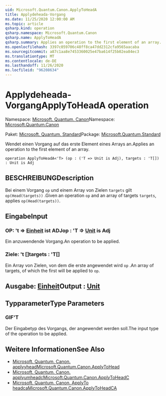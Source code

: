 ```yaml
---
uid: Microsoft.Quantum.Canon.ApplyToHeadA
title: Applydeheada-Vorgang
ms.date: 11/25/2020 12:00:00 AM
ms.topic: article
qsharp.kind: operation
qsharp.namespace: Microsoft.Quantum.Canon
qsharp.name: ApplyToHeadA
qsharp.summary: Applies an operation to the first element of an array.
ms.openlocfilehash: 3397c059706c48ff8ca47dd2312cfa9565aacaba
ms.sourcegitcommit: a87c1aa8e7453360025e47ba614f25b02ea84ec3
ms.translationtype: MT
ms.contentlocale: de-DE
ms.lasthandoff: 11/26/2020
ms.locfileid: "96208634"
---
```

# <a name="applytoheada-operation"></a><span data-ttu-id="184e8-102">Applydeheada-Vorgang</span><span class="sxs-lookup"><span data-stu-id="184e8-102">ApplyToHeadA operation</span></span>

<span data-ttu-id="184e8-103">Namespace: [Microsoft. Quantum. Canon](xref:Microsoft.Quantum.Canon)</span><span class="sxs-lookup"><span data-stu-id="184e8-103">Namespace: [Microsoft.Quantum.Canon](xref:Microsoft.Quantum.Canon)</span></span>

<span data-ttu-id="184e8-104">Paket: [Microsoft. Quantum. Standard](https://nuget.org/packages/Microsoft.Quantum.Standard)</span><span class="sxs-lookup"><span data-stu-id="184e8-104">Package: [Microsoft.Quantum.Standard](https://nuget.org/packages/Microsoft.Quantum.Standard)</span></span>


<span data-ttu-id="184e8-105">Wendet einen Vorgang auf das erste Element eines Arrays an.</span><span class="sxs-lookup"><span data-stu-id="184e8-105">Applies an operation to the first element of an array.</span></span>

```qsharp
operation ApplyToHeadA<'T> (op : ('T => Unit is Adj), targets : 'T[]) : Unit is Adj
```


## <a name="description"></a><span data-ttu-id="184e8-106">BESCHREIBUNG</span><span class="sxs-lookup"><span data-stu-id="184e8-106">Description</span></span>

<span data-ttu-id="184e8-107">Bei einem Vorgang `op` und einem Array von Zielen `targets` gilt `op(Head(targets))` .</span><span class="sxs-lookup"><span data-stu-id="184e8-107">Given an operation `op` and an array of targets `targets`, applies `op(Head(targets))`.</span></span>

## <a name="input"></a><span data-ttu-id="184e8-108">Eingabe</span><span class="sxs-lookup"><span data-stu-id="184e8-108">Input</span></span>

### <a name="op--t--unit--is-adj"></a><span data-ttu-id="184e8-109">OP: 't => [Einheit](xref:microsoft.quantum.lang-ref.unit)  ist ADJ</span><span class="sxs-lookup"><span data-stu-id="184e8-109">op : 'T => [Unit](xref:microsoft.quantum.lang-ref.unit)  is Adj</span></span>

<span data-ttu-id="184e8-110">Ein anzuwendende Vorgang.</span><span class="sxs-lookup"><span data-stu-id="184e8-110">An operation to be applied.</span></span>


### <a name="targets--t"></a><span data-ttu-id="184e8-111">Ziele: 't []</span><span class="sxs-lookup"><span data-stu-id="184e8-111">targets : 'T[]</span></span>

<span data-ttu-id="184e8-112">Ein Array von Zielen, von dem die erste angewendet wird `op` .</span><span class="sxs-lookup"><span data-stu-id="184e8-112">An array of targets, of which the first will be applied to `op`.</span></span>



## <a name="output--unit"></a><span data-ttu-id="184e8-113">Ausgabe: [Einheit](xref:microsoft.quantum.lang-ref.unit)</span><span class="sxs-lookup"><span data-stu-id="184e8-113">Output : [Unit](xref:microsoft.quantum.lang-ref.unit)</span></span>



## <a name="type-parameters"></a><span data-ttu-id="184e8-114">Typparameter</span><span class="sxs-lookup"><span data-stu-id="184e8-114">Type Parameters</span></span>

### <a name="t"></a><span data-ttu-id="184e8-115">GIF</span><span class="sxs-lookup"><span data-stu-id="184e8-115">'T</span></span>

<span data-ttu-id="184e8-116">Der Eingabetyp des Vorgangs, der angewendet werden soll.</span><span class="sxs-lookup"><span data-stu-id="184e8-116">The input type of the operation to be applied.</span></span>

## <a name="see-also"></a><span data-ttu-id="184e8-117">Weitere Informationen</span><span class="sxs-lookup"><span data-stu-id="184e8-117">See Also</span></span>

- [<span data-ttu-id="184e8-118">Microsoft. Quantum. Canon. applyyhead</span><span class="sxs-lookup"><span data-stu-id="184e8-118">Microsoft.Quantum.Canon.ApplyToHead</span></span>](xref:Microsoft.Quantum.Canon.ApplyToHead)
- [<span data-ttu-id="184e8-119">Microsoft. Quantum. Canon. applyumheadc</span><span class="sxs-lookup"><span data-stu-id="184e8-119">Microsoft.Quantum.Canon.ApplyToHeadC</span></span>](xref:Microsoft.Quantum.Canon.ApplyToHeadC)
- [<span data-ttu-id="184e8-120">Microsoft. Quantum. Canon. ApplyTo headca</span><span class="sxs-lookup"><span data-stu-id="184e8-120">Microsoft.Quantum.Canon.ApplyToHeadCA</span></span>](xref:Microsoft.Quantum.Canon.ApplyToHeadCA)